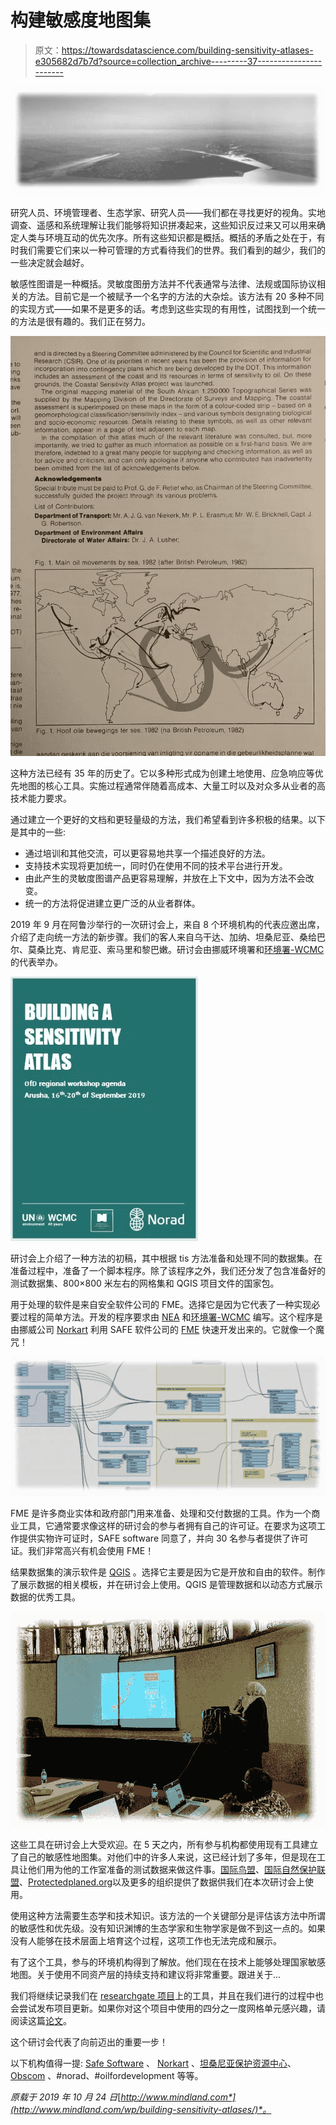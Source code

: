 # 构建敏感度地图集

> 原文：<https://towardsdatascience.com/building-sensitivity-atlases-e305682d7b7d?source=collection_archive---------37----------------------->

![](img/843e4c675e2b8a2ec7c9c98d802c7799.png)

研究人员、环境管理者、生态学家、研究人员——我们都在寻找更好的视角。实地调查、遥感和系统理解让我们能够将知识拼凑起来，这些知识反过来又可以用来确定人类与环境互动的优先次序。所有这些知识都是概括。概括的矛盾之处在于，有时我们需要它们来以一种可管理的方式看待我们的世界。我们看到的越少，我们的一些决定就会越好。

敏感性图谱是一种概括。灵敏度图册方法并不代表通常与法律、法规或国际协议相关的方法。目前它是一个被赋予一个名字的方法的大杂烩。该方法有 20 多种不同的实现方式——如果不是更多的话。考虑到这些实现的有用性，试图找到一个统一的方法是很有趣的。我们正在努力。

![](img/0bd581d0783f740532074c9079ab7de9.png)

这种方法已经有 35 年的历史了。它以多种形式成为创建土地使用、应急响应等优先地图的核心工具。实施过程通常伴随着高成本、大量工时以及对众多从业者的高技术能力要求。

通过建立一个更好的文档和更轻量级的方法，我们希望看到许多积极的结果。以下是其中的一些:

*   通过培训和其他交流，可以更容易地共享一个描述良好的方法。
*   支持技术实现将更加统一，同时仍在使用不同的技术平台进行开发。
*   由此产生的灵敏度图谱产品更容易理解，并放在上下文中，因为方法不会改变。
*   统一的方法将促进建立更广泛的从业者群体。

2019 年 9 月在阿鲁沙举行的一次研讨会上，来自 8 个环境机构的代表应邀出席，介绍了走向统一方法的新步骤。我们的客人来自乌干达、加纳、坦桑尼亚、桑给巴尔、莫桑比克、肯尼亚、索马里和黎巴嫩。研讨会由挪威环境署和[环境署-WCMC](https://www.unep-wcmc.org/) 的代表举办。

![](img/c92cd8f034040171257970f2270f35c5.png)

研讨会上介绍了一种方法的初稿，其中根据 tis 方法准备和处理不同的数据集。在准备过程中，准备了一个脚本程序。除了该程序之外，我们还分发了包含准备好的测试数据集、800×800 米左右的网格集和 QGIS 项目文件的国家包。

用于处理的软件是来自安全软件公司的 FME。选择它是因为它代表了一种实现必要过程的简单方法。开发的程序要求由 [NEA](https://www.miljodirektoratet.no/) 和[环境署-WCMC](https://www.unep-wcmc.org/) 编写。这个程序是由挪威公司 [Norkart](https://www.norkart.no/) 利用 SAFE 软件公司的 [FME](https://www.safe.com/fme/) 快速开发出来的。它就像一个魔咒！

![](img/951402f27b533cf4e95377d273871779.png)

FME 是许多商业实体和政府部门用来准备、处理和交付数据的工具。作为一个商业工具，它通常要求像这样的研讨会的参与者拥有自己的许可证。在要求为这项工作提供实物许可证时，SAFE software 同意了，并向 30 名参与者提供了许可证。我们非常高兴有机会使用 FME！

结果数据集的演示软件是 [QGIS](https://qgis.org/en/site/about/index.html) 。选择它主要是因为它是开放和自由的软件。制作了展示数据的相关模板，并在研讨会上使用。QGIS 是管理数据和以动态方式展示数据的优秀工具。

![](img/39e49f4b5643443d1e13264e67e0b0e8.png)

这些工具在研讨会上大受欢迎。在 5 天之内，所有参与机构都使用现有工具建立了自己的敏感性地图集。对他们中的许多人来说，这已经计划了多年，但是现在工具让他们用为他的工作室准备的测试数据来做这件事。[国际鸟盟](https://www.birdlife.org/)、[国际自然保护联盟](https://www.iucn.org/)、[Protectedplaned.org](https://www.protectedplaned.org/)以及更多的组织提供了数据供我们在本次研讨会上使用。

使用这种方法需要生态学和技术知识。该方法的一个关键部分是评估该方法中所谓的敏感性和优先级。没有知识渊博的生态学家和生物学家是做不到这一点的。如果没有人能够在技术层面上培育这个过程，这项工作也无法完成和展示。

有了这个工具，参与的环境机构得到了解放。他们现在在技术上能够处理国家敏感地图。关于使用不同资产层的持续支持和建议将非常重要。跟进关于...

我们将继续记录我们在 [researchgate 项目](https://www.researchgate.net/project/Sensitivity-analysis-marine-coastal-and-terrestrial)上的工具，并且在我们进行的过程中也会尝试发布项目更新。如果你对这个项目中使用的四分之一度网格单元感兴趣，请阅读这篇[论文](https://www.researchgate.net/publication/230360048_Using_the_extended_quarter_degree_grid_cell_system_to_unify_mapping_and_sharing_of_biodiversity_data)。

这个研讨会代表了向前迈出的重要一步！

以下机构值得一提: [Safe Software](https://www.safe.com/) 、 [Norkart](https://www.norkart.no/) 、[坦桑尼亚保护资源中心](http://www.tzcrc.org/)、 [Obscom](http://www.obscom.eu/) 、#norad、#oilfordevelopment 等等。

*原载于 2019 年 10 月 24 日*[*http://www.mindland.com*](http://www.mindland.com/wp/building-sensitivity-atlases/)*。*